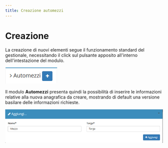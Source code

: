 ```yaml
---
title: Creazione automezzi
---
```


# Creazione

La creazione di nuovi elementi segue il funzionamento standard del gestionale, necessitando il click sul pulsante apposito all'interno dell'intestazione del modulo.

![Screenshot creazione automezzi](../../../../.gitbook/assets/aggiungereautomezzi.PNG)

Il modulo **Automezzi** presenta quindi la possibilità di inserire le informazioni relative alla nuova anagrafica da creare, mostrando di default una versione basilare delle informazioni richieste.

![Screenshot creazione automezzi](../../../../.gitbook/assets/aggiuntaautomezzi%20%281%29.PNG)



